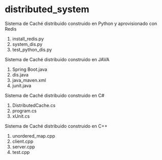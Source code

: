 # distributed_system
Sistema de Caché distribuido construido en Python y aprovisionado con Redis
1) install_redis.py
2) system_dis.py
3) test_python_dis.py

Sistema de Caché distribuido construido en JAVA
1) Spring Boot.java
2) dis.java
3) java_maven.xml
4) junit.java

Sistema de Caché distribuido construido en C#
1) DistributedCache.cs
2) program.cs
3) xUnit.cs

Sistema de Caché distribuido construido en C++  
1) unordered_map.cpp
2) client.cpp
3) server.cpp
4) test.cpp

